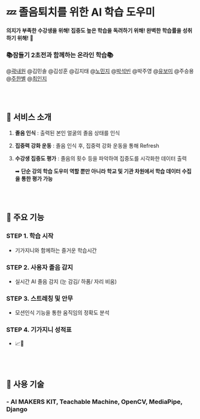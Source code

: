 # 💤 졸음퇴치를 위한 AI 학습 도우미
#### 의지가 부족한 수강생을 위해! 집중도 높은 학습을 독려하기 위해! 완벽한 학습률을 성취하기 위해! 👊
### 📚잠들기 2초전과 함께하는 온라인 학습📚
@[곽내원](https://github.com/KwakNW) @김민솔 @김성훈 @김지태 @[노민지](https://github.com/RohMinji) 
@[박석빈](https://github.com/sbsbpark) @박주영 @[유보미](https://github.com/Ubomi) @주승용 @[주한별](https://github.com/hbgittt) @[최인지](https://github.com/InjiChoi)

</br></br>

## 📍 서비스 소개
1. <b>졸음 인식</b> : 출력된 본인 얼굴의 졸음 상태를 인식
2. <b>집중력 강화 운동</b> : 졸음 인식 후, 집중력 강화 운동을 통해 Refresh
3. <b>수강생 집중도 평가</b> : 졸음의 횟수 등을 파악하여 집중도를 시각화한 데이터 출력

   ➡ <b>단순 강의 학습 도우미 역할 뿐만 아니라 학교 및 기관 차원에서 학습 데이터 수집을 통한 평가 가능</b>
  
</br></br>

## 📍 주요 기능
### STEP 1. 학습 시작
* 기가지니와 함께하는 즐거운 학습시간

### STEP 2. 사용자 졸음 감지
* 실시간 AI 졸음 감지 (눈 감김/ 하품/ 자리 비움)

### STEP 3. 스트레칭 및 안무
* 모션인식 기능을 통한 움직임의 정확도 분석

### STEP 4. 기가지니 성적표
* 📈💯

</br></br>

## 📍 사용 기술
### -  AI MAKERS KIT, Teachable Machine, OpenCV, MediaPipe, Django

</br></br>
